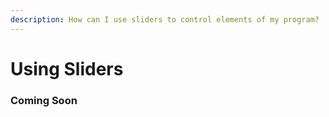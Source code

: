 ```yaml
---
description: How can I use sliders to control elements of my program?
---
```


# Using Sliders

### Coming Soon
